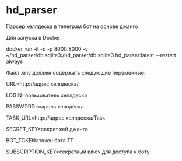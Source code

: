 # hd_parser
Парсер хелпдеска в телеграм бот на основе джанго

Для запуска в Docker:

docker run -it -d -p 8000:8000 -v ~/hd_parser/db.sqlite3:/hd_parser/db.sqlite3  hd_parser:latest --restart always



Файл .env должен содержать следующие переменные:

URL=http://адрес хелпдеска/

LOGIN=пользователь хеплдеска

PASSWORD=пароль хелпдеска

TASK_URL=http://адрес хелпдеска/Task

SECRET_KEY=секрет кей джанго

BOT_TOKEN=токен бота ТГ

SUBSCRIPTION_KEY=секретный ключ для доступа к боту

